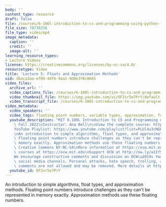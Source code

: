 ```yaml
---
body: ''
content_type: resource
draft: false
file: /courses/6-100l-introduction-to-cs-and-programming-using-python-fall-2022/6100l-lecture-5-multi_360p_16_9.mp4
file_size: 78738256
file_type: video/mp4
image_metadata:
  caption: ''
  credit: ''
  image-alt: ''
learning_resource_types:
- Lecture Videos
license: https://creativecommons.org/licenses/by-nc-sa/4.0/
resourcetype: Video
title: 'Lecture 5: Floats and Approximation Methods'
uid: dbaca3aa-ef89-4df6-9aa1-9d8e370c0665
video_files:
  archive_url: ''
  video_captions_file: /courses/6-100l-introduction-to-cs-and-programming-using-python-fall-2022/1sdzlNzf_U9Dl1VICMcDzaSFH3WDS2W3x_transcript.webvtt
  video_thumbnail_file: https://img.youtube.com/vi/OF2sr5e7PrY/default.jpg
  video_transcript_file: /courses/6-100l-introduction-to-cs-and-programming-using-python-fall-2022/1sdzlNzf_U9Dl1VICMcDzaSFH3WDS2W3x_transcript.pdf
video_metadata:
  video_speakers: ''
  video_tags: floating point numbers, variable types, approximation, function parameters
  youtube_description: "MIT 6.100L Introduction to CS and Programming using Python,\
    \ Fall 2022\nInstructor: Ana Bell\n\nView the complete course: https://ocw.mit.edu/courses/6-100l-introduction-to-cs-and-programming-using-python-fall-2022/\n\
    YouTube Playlist: https://www.youtube.com/playlist?list=PLUl4u3cNGP62A-ynp6v6-LGBCzeH3VAQB\n\
    \nAn introduction to simple algorithms, float types, and approximation methods.\
    \ Floating point numbers introduce challenges as they can't be represented in\
    \ memory exactly. Approximation methods use these floating numbers.\n\nLicense:\
    \ Creative Commons BY-NC-SA\nMore information at https://ocw.mit.edu/terms\nMore\
    \ courses at https://ocw.mit.edu\nSupport OCW at http://ow.ly/a1If50zVRlQ\n\n\
    We encourage constructive comments and discussion on OCW\u2019s YouTube and other\
    \ social media channels. Personal attacks, hate speech, trolling, and inappropriate\
    \ comments are not allowed and may be removed. More details at https://ocw.mit.edu/comments."
  youtube_id: OF2sr5e7PrY
---
```

An introduction to simple algorithms, float types, and approximation methods. Floating point numbers introduce challenges as they can't be represented in memory exactly. Approximation methods use these floating numbers.